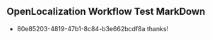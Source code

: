 ## OpenLocalization Workflow Test MarkDown
* 80e85203-4819-47b1-8c84-b3e662bcdf8a thanks!

<!--HONumber=Sep16_HO1-->



